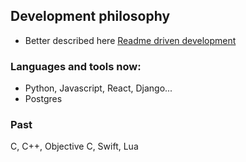 
## Development philosophy 
- Better described here [Readme driven development](https://tom.preston-werner.com/2010/08/23/readme-driven-development.html)

### Languages and tools now:
- Python, Javascript, React, Django...
- Postgres

### Past

C, C++, Objective C, Swift, Lua
